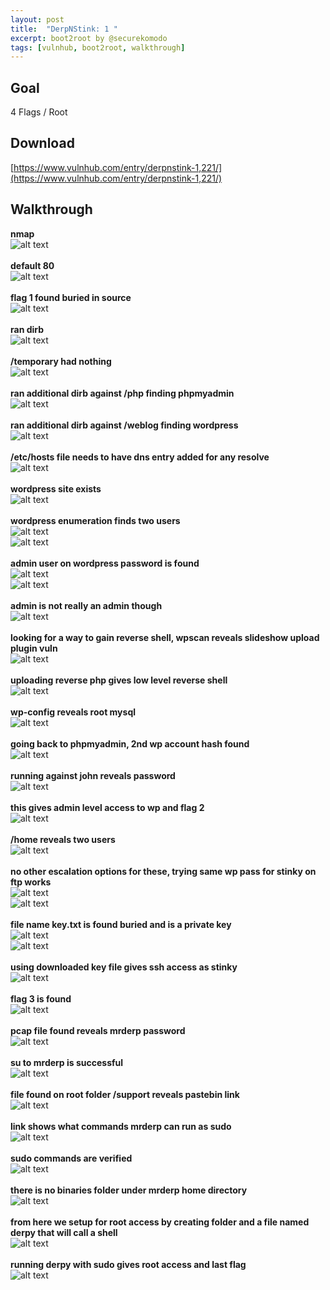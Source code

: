 ```yaml
---
layout: post
title:  "DerpNStink: 1 "
excerpt: boot2root by @securekomodo
tags: [vulnhub, boot2root, walkthrough]
---
```


## Goal
4 Flags / Root

## Download
[https://www.vulnhub.com/entry/derpnstink-1,221/](https://www.vulnhub.com/entry/derpnstink-1,221/)

## Walkthrough
**nmap**
<br>![alt text](../vulnhub/DerpNStink_1/nmap.png)
<br><br>**default 80**
<br>![alt text](../vulnhub/DerpNStink_1/default80.png)
<br><br>**flag 1 found buried in source**
<br>![alt text](../vulnhub/DerpNStink_1/flag1.png)
<br><br>**ran dirb**
<br>![alt text](../vulnhub/DerpNStink_1/dirb.png)
<br><br>**/temporary had nothing**
<br>![alt text](../vulnhub/DerpNStink_1/temporary.png)
<br><br>**ran additional dirb against /php finding phpmyadmin**
<br>![alt text](../vulnhub/DerpNStink_1/dirb_php.png)
<br><br>**ran additional dirb against /weblog finding wordpress**
<br>![alt text](../vulnhub/DerpNStink_1/dirb_weblog.png)
<br><br>**/etc/hosts file needs to have dns entry added for any resolve**
<br>![alt text](../vulnhub/DerpNStink_1/etc_hosts.png)
<br><br>**wordpress site exists**
<br>![alt text](../vulnhub/DerpNStink_1/weblog_wordpress.png)
<br><br>**wordpress enumeration finds two users**
<br>![alt text](../vulnhub/DerpNStink_1/wpscan_enum.png)
<br>![alt text](../vulnhub/DerpNStink_1/wpscan_enum2.png)
<br><br>**admin user on wordpress password is found**
<br>![alt text](../vulnhub/DerpNStink_1/wpscan_admin.png)
<br>![alt text](../vulnhub/DerpNStink_1/wpscan_admin2.png)
<br><br>**admin is not really an admin though**
<br>![alt text](../vulnhub/DerpNStink_1/wpadmin_notadmin.png)
<br><br>**looking for a way to gain reverse shell, wpscan reveals slideshow upload plugin vuln**
<br>![alt text](../vulnhub/DerpNStink_1/wpscan_slideshow.png)
<br><br>**uploading reverse php gives low level reverse shell**
<br>![alt text](../vulnhub/DerpNStink_1/reverse_shell.png)
<br><br>**wp-config reveals root mysql**
<br>![alt text](../vulnhub/DerpNStink_1/phpmyadmin_root.png)
<br><br>**going back to phpmyadmin, 2nd wp account hash found**
<br>![alt text](../vulnhub/DerpNStink_1/phpmyadmin_passhash.png)
<br><br>**running against john reveals password**
<br>![alt text](../vulnhub/DerpNStink_1/john.png)
<br><br>**this gives admin level access to wp and flag 2**
<br>![alt text](../vulnhub/DerpNStink_1/flag2.png)
<br><br>**/home reveals two users**
<br>![alt text](../vulnhub/DerpNStink_1/home.png)
<br><br>**no other escalation options for these, trying same wp pass for stinky on ftp works**
<br>![alt text](../vulnhub/DerpNStink_1/ftp_stinky.png)
<br>![alt text](../vulnhub/DerpNStink_1/ftp_stinky1.png)
<br><br>**file name key.txt is found buried and is a private key**
<br>![alt text](../vulnhub/DerpNStink_1/ftp_key.png)
<br>![alt text](../vulnhub/DerpNStink_1/key.png)
<br><br>**using downloaded key file gives ssh access as stinky**
<br>![alt text](../vulnhub/DerpNStink_1/ssh_stinky.png)
<br><br>**flag 3 is found**
<br>![alt text](../vulnhub/DerpNStink_1/flag3.png)
<br><br>**pcap file found reveals mrderp password**
<br>![alt text](../vulnhub/DerpNStink_1/pcap.png)
<br><br>**su to mrderp is successful**
<br>![alt text](../vulnhub/DerpNStink_1/su_mrderp.png)
<br><br>**file found on root folder /support reveals pastebin link**
<br>![alt text](../vulnhub/DerpNStink_1/support.png)
<br><br>**link shows what commands mrderp can run as sudo**
<br>![alt text](../vulnhub/DerpNStink_1/pastebin.png)
<br><br>**sudo commands are verified**
<br>![alt text](../vulnhub/DerpNStink_1/pastebin_verify.png)
<br><br>**there is no binaries folder under mrderp home directory**
<br>![alt text](../vulnhub/DerpNStink_1/no_binaries.png)
<br><br>**from here we setup for root access by creating folder and a file named derpy that will call a shell**
<br>![alt text](../vulnhub/DerpNStink_1/setup_shell.png)
<br><br>**running derpy with sudo gives root access and last flag**
<br>![alt text](../vulnhub/DerpNStink_1/flag4_root.png)
